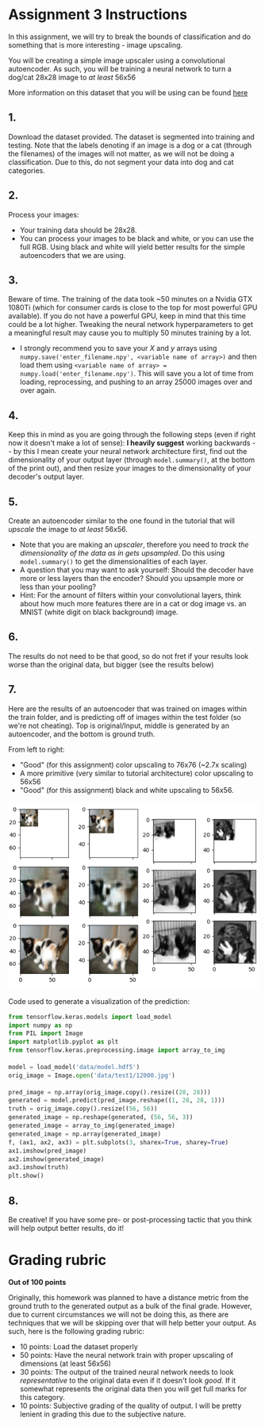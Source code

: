 # Assignment 3 Instructions

In this assignment, we will try to break the bounds of classification and do something that is more interesting - image upscaling.

You will be creating a simple image upscaler using a convolutional autoencoder. As such, you will be training a neural network to turn a dog/cat 28x28 image to *at least* 56x56

More information on this dataset that you will be using can be found [here](http://www.cs.utoronto.ca/~kriz/cifar.html)

## 1.
Download the dataset provided. The dataset is segmented into training and testing. Note that the labels denoting if an image is a dog or a cat (through the filenames) of the images will not matter, as we will not be doing a classification. Due to this, do not segment your data into dog and cat categories.

## 2.
Process your images:
  - Your training data should be 28x28.
  - You can process your images to be black and white, or you can use the full RGB. Using black and white will yield better results for the simple autoencoders that we are using.

## 3.
Beware of time. The training of the data took ~50 minutes on a Nvidia GTX 1080Ti (which for consumer cards is close to the top for most powerful GPU available). If you do not have a powerful GPU, keep in mind that this time could be a lot higher. Tweaking the neural network hyperparameters to get a meaningful result may cause you to multiply 50 minutes training by a lot.
  - I strongly recommend you to save your *X* and *y* arrays using ```numpy.save('enter_filename.npy', <variable name of array>)``` and then load them using ```<variable name of array> = numpy.load('enter_filename.npy')```. This will save you a lot of time from loading, reprocessing, and pushing to an array 25000 images over and over again.

## 4.
Keep this in mind as you are going through the following steps (even if right now it doesn't make a lot of sense): **I heavily suggest** working backwards -- by this I mean create your neural network architecture first, find out the dimensionality of your output layer (through ```model.summary()```, at the bottom of the print out), and then resize your images to the dimensionality of your decoder's output layer.

## 5.
Create an autoencoder similar to the one found in the tutorial that will *upscale* the image to *at least* 56x56.
  - Note that you are making an *upscaler*, therefore you need to *track the dimensionality of the data as in gets upsampled*. Do this using ```model.summary()``` to get the dimensionalities of each layer.
  - A question that you may want to ask yourself: Should the decoder have more or less layers than the encoder? Should you upsample more or less than your pooling?
  - Hint: For the amount of filters within your convolutional layers, think about how much more features there are in a cat or dog image vs. an MNIST (white digit on black background) image.

## 6.
The results do not need to be that good, so do not fret if your results look worse than the original data, but bigger (see the results below)

## 7.
Here are the results of an autoencoder that was trained on images within the train folder, and is predicting off of images within the test folder (so we're not cheating). Top is original/Input, middle is generated by an autoencoder, and the bottom is ground truth.


From left to right:
 - "Good" (for this assignment) color upscaling to 76x76 (\~2.7x scaling)
 - A more primitive (very similar to tutorial architecture) color upscaling to 56x56
 - "Good" (for this assignment) black and white upscaling to 56x56.

![ae_output](md_res/aeout.png)

Code used to generate a visualization of the prediction:

```py
from tensorflow.keras.models import load_model
import numpy as np
from PIL import Image
import matplotlib.pyplot as plt
from tensorflow.keras.preprocessing.image import array_to_img

model = load_model('data/model.hdf5')
orig_image = Image.open('data/test1/12000.jpg')

pred_image = np.array(orig_image.copy().resize((28, 28)))
generated = model.predict(pred_image.reshape((1, 28, 28, 1)))
truth = orig_image.copy().resize((56, 56))
generated_image = np.reshape(generated, (56, 56, 3))
generated_image = array_to_img(generated_image)
generated_image = np.array(generated_image)
f, (ax1, ax2, ax3) = plt.subplots(3, sharex=True, sharey=True)
ax1.imshow(pred_image)
ax2.imshow(generated_image)
ax3.imshow(truth)
plt.show()
```

## 8.
Be creative! If you have some pre- or post-processing tactic that you think will help output better results, do it!

# Grading rubric
**Out of 100 points**

Originally, this homework was planned to have a distance metric from the ground truth to the generated output as a bulk of the final grade. However, due to current circumstances we will not be doing this, as there are techniques that we will be skipping over that will help better your output. As such, here is the following grading rubric:

- 10 points: Load the dataset properly
- 50 points: Have the neural network train with proper upscaling of dimensions (at least 56x56)
- 30 points: The output of the trained neural network needs to look *representative* to the original data even if it doesn't look *good*. If it somewhat represents the original data then you will get full marks for this category.
- 10 points: Subjective grading of the quality of output. I will be pretty lenient in grading this due to the subjective nature.
